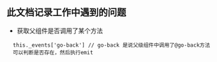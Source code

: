 ## 此文档记录工作中遇到的问题


- 获取父组件是否调用了某个方法

```
  this._events['go-back'] // go-back 是说父级组件中调用了@go-back方法
  可以判断是否存在，然后执行emit
```